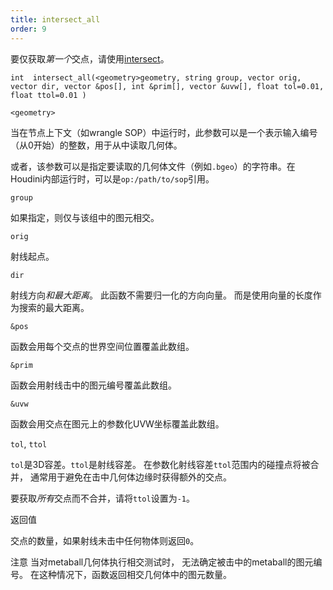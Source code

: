 ```yaml
---
title: intersect_all
order: 9
---
```


要仅获取*第一个*交点，请使用[intersect](intersect.html "此函数计算射线与几何体的第一个交点")。

`int  intersect_all(<geometry>geometry, string group, vector orig, vector dir, vector &pos[], int &prim[], vector &uvw[], float tol=0.01, float ttol=0.01 )`

`<geometry>`

当在节点上下文（如wrangle SOP）中运行时，此参数可以是一个表示输入编号（从0开始）的整数，用于从中读取几何体。

或者，该参数可以是指定要读取的几何体文件（例如`.bgeo`）的字符串。在Houdini内部运行时，可以是`op:/path/to/sop`引用。

`group`

如果指定，则仅与该组中的图元相交。

`orig`

射线起点。

`dir`

射线方向*和最大距离*。
此函数不需要归一化的方向向量。
而是使用向量的长度作为搜索的最大距离。

`&pos`

函数会用每个交点的世界空间位置覆盖此数组。

`&prim`

函数会用射线击中的图元编号覆盖此数组。

`&uvw`

函数会用交点在图元上的参数化UVW坐标覆盖此数组。

`tol`, `ttol`

`tol`是3D容差。`ttol`是射线容差。
在参数化射线容差`ttol`范围内的碰撞点将被合并，
通常用于避免在击中几何体边缘时获得额外的交点。

要获取*所有*交点而不合并，请将`ttol`设置为`-1`。

返回值

交点的数量，如果射线未击中任何物体则返回`0`。

注意
当对metaball几何体执行相交测试时，
无法确定被击中的metaball的图元编号。
在这种情况下，函数返回相交几何体中的图元数量。